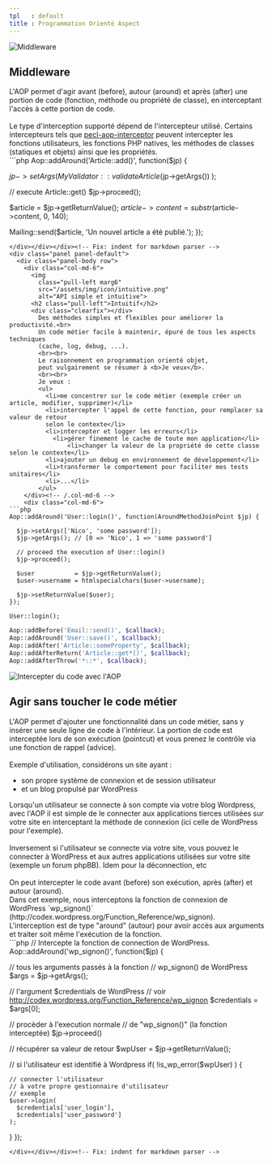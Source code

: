 ```yaml
---
tpl   : default
title : Programmation Orienté Aspect
---
```


<div class="panel panel-default">
  <div class="panel-body row">
    <div class="col-md-6">
      <img
        class="pull-left marg6"
        src="/assets/img/icon/middleware.png"
        alt="Middleware">
      <h2 class="pull-left">Middleware</h2>
      <div class="clearfix"></div>
        L'AOP permet d'agir avant (before), autour (around)
        et après (after) une portion de code (fonction, méthode ou propriété de classe), en interceptant l'accès à cette portion de code.
        <br><br>
        <span class="fa fa-life-ring"></span> Le type d'interception supporté
        dépend de l'intercepteur utilisé. Certains intercepteurs tels que
        <a href="/fr/php/doc/interceptors/pecl-aop-interceptor" title="PECL AOP interceptor">pecl-aop-interceptor</a> peuvent intercepter les fonctions utilisateurs,
        les fonctions PHP natives, les méthodes de classes (statiques et objets)
        ainsi que les propriétés.
    </div><!-- /.col-md-6 -->
    <div class="col-md-6">
```php
Aop::addAround('Article::add()', function($jp) {

  $jp->setArgs( MyValidator::validateArticle($jp->getArgs()) );

  // execute Article::get()
  $jp->proceed();

  $article          = $jp->getReturnValue();
  $article->content = substr($article->content, 0, 140);

  Mailing::send($article, 'Un nouvel article a été publié.');
});
```
</div></div></div><!-- Fix: indent for markdown parser -->
<div class="panel panel-default">
  <div class="panel-body row">
    <div class="col-md-6">
      <img
        class="pull-left marg6"
        src="/assets/img/icon/intuitive.png"
        alt="API simple et intuitive">
      <h2 class="pull-left">Intuitif</h2>
      <div class="clearfix"></div>
        Des méthodes simples et flexibles pour améliorer la productivité.<br>
        Un code métier facile à maintenir, épuré de tous les aspects techniques
        (cache, log, debug, ...).
        <br><br>
        Le raisonnement en programmation orienté objet,
        peut vulgairement se résumer à <b>Je veux</b>.
        <br><br>
        Je veux :
        <ul>
          <li>me concentrer sur le code métier (exemple créer un article, modifier, supprimer)</li>
          <li>intercepter l'appel de cette fonction, pour remplacer sa valeur de retour
          selon le contexte</li>
          <li>intercepter et logger les erreurs</li>
            <li>gérer finement le cache de toute mon application</li>
    			<li>changer la valeur de la propriété de cette classe selon le contexte</li>
          <li>ajouter un debug en environnement de développement</li>
          <li>transformer le comportement pour faciliter mes tests unitaires</li>
          <li>...</li>
        </ul>
    </div><!-- /.col-md-6 -->
    <div class="col-md-6">
```php
Aop::addAround('User::login()', function(AroundMethodJoinPoint $jp) {

  $jp->setArgs(['Nico', 'some password']);
  $jp->getArgs(); // [0 => 'Nico', 1 => 'some password']

  // proceed the execution of User::login()
  $jp->proceed();

  $user           = $jp->getReturnValue();
  $user->username = htmlspecialchars($user->username);

  $jp->setReturnValue($user);
});

User::login();
```

```php
Aop::addBefore('Email::send()', $callback);
Aop::addAround('User::save()', $callback);
Aop::addAfter('Article::someProperty', $callback);
Aop::addAfterReturn('Article::get*()', $callback);
Aop::addAfterThrow('*::*', $callback);
```
</div></div></div><!-- Fix: indent for markdown parser -->
<div class="panel panel-default">
  <div class="panel-body row">
    <div class="col-md-6">
      <img
        class="pull-left marg6"
        src="/assets/img/icon/branch.png"
        alt="Intercepter du code avec l'AOP">
      <h2 class="pull-left">Agir sans toucher le code métier</h2>
      <div class="clearfix"></div>
      L'AOP permet d'ajouter une fonctionnalité dans un code métier,
      sans y insérer une seule ligne de code à l'intérieur.
      La portion de code est interceptée lors de son exécution (pointcut)
      et vous prenez le contrôle via une fonction de rappel (advice).
      <br><br>
      Exemple d'utilisation, considérons un site ayant :
      <ul>
        <li>son propre système de connexion et de session utilisateur</li>
        <li>et un blog propulsé par WordPress</li>
      </ul>
      Lorsqu'un utilisateur se connecte à son compte via votre blog Wordpress,
      avec l'AOP il est simple de le connecter aux applications tierces utilisées
      sur votre site en interceptant la méthode de connexion
      (ici celle de WordPress pour l'exemple).
      <br><br>
      Inversement si l'utilisateur se connecte via votre site,
      vous pouvez le connecter à WordPress et aux autres applications utilisées
      sur votre site (exemple un forum phpBB). Idem pour la déconnection, etc
      <br><br>
      On peut intercepter le code avant (before) son exécution, après (after) et autour (around).
      <br>
      Dans cet exemple, nous interceptons la fonction de connexion de WordPress `wp_signon()`
      (http://codex.wordpress.org/Function_Reference/wp_signon).
      <br>
      L'interception est de type "around" (autour) pour
      avoir accès aux arguments et traiter soit même l'exécution de la fonction.
    </div>
    <div class="col-md-6">
```php
// Intercepte la fonction de connection de WordPress.
Aop::addAround('wp_signon()', function($jp) {

  // tous les arguments passés à la fonction
  // wp_signon() de WordPress
  $args = $jp->getArgs();

  // l'argument $credentials de WordPress
  // voir http://codex.wordpress.org/Function_Reference/wp_signon
  $credentials = $args[0];

  // procèder à l'execution normale
  // de "wp_signon()" (la fonction interceptée)
  $jp->proceed()

  // récupérer sa valeur de retour
  $wpUser = $jp->getReturnValue();

  // si l'utilisateur est identifié à Wordpress
  if( !is_wp_error($wpUser) ) {

    // connecter l'utilisateur
    // à votre propre gestionnaire d'utilisateur
    // exemple
    $user->login(
      $credentials['user_login'],
      $credentials['user_password']
    );
  }
});
```
</div></div></div><!-- Fix: indent for markdown parser -->